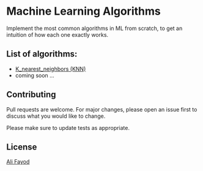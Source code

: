 # Machine Learning Algorithms

Implement the most common algorithms in ML from scratch, to get an intuition of how each one exactly works.

## List of algorithms:
* [K_nearest_neighbors (KNN)](https://github.com/AliFayod/Machine_learning_algorithms/tree/main/KNN)
* coming soon ...


## Contributing

Pull requests are welcome. For major changes, please open an issue first
to discuss what you would like to change.

Please make sure to update tests as appropriate.

## License

[Ali Fayod](https://github.com/AliFayod)